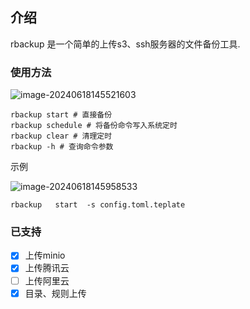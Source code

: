 ## 介绍

rbackup 是一个简单的上传s3、ssh服务器的文件备份工具.

### 使用方法

![image-20240618145521603](https://yanbingmd.oss-cn-chengdu.aliyuncs.com/md/image-20240618145521603.png)

```shell
rbackup start # 直接备份
rbackup schedule # 将备份命令写入系统定时
rbackup clear # 清理定时
rbackup -h # 查询命令参数
```

示例

![image-20240618145958533](https://yanbingmd.oss-cn-chengdu.aliyuncs.com/md/image-20240618145958533.png)

```shell
rbackup   start  -s config.toml.teplate
```

### 已支持

- [x] 上传minio
- [x] 上传腾讯云
- [ ] 上传阿里云
- [x] 目录、规则上传